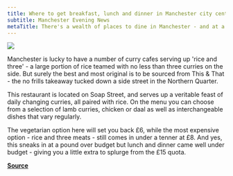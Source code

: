 ```yaml
---
title: Where to get breakfast, lunch and dinner in Manchester city centre for £5 a meal
subtitle: Manchester Evening News
metaTitle: There's a wealth of places to dine in Manchester - and at a much lower cost than a typical meal out 
---
```


![](https://i2-prod.manchestereveningnews.co.uk/incoming/article16758233.ece/ALTERNATES/s615b/1_This-That-rice-and-three-curry-house-Soap-Street-Northern-Quarter.jpg)

Manchester is lucky to have a number of curry cafes serving up 'rice and three' - a large portion of rice teamed with no less than three curries on the side. But surely the best and most original is to be sourced from This & That - the no frills takeaway tucked down a side street in the Northern Quarter.

This restaurant is located on Soap Street, and serves up a veritable feast of daily changing curries, all paired with rice. On the menu you can choose from a selection of lamb curries, chicken or daal as well as interchangeable dishes that vary regularly.

The vegetarian option here will set you back £6, while the most expensive option - rice and three meats - still comes in under a tenner at £8. And yes, this sneaks in at a pound over budget but lunch and dinner came well under budget - giving you a little extra to splurge from the £15 quota.

**[Source](https://www.manchestereveningnews.co.uk/whats-on/food-drink-news/breakfast-lunch-dinner-manchester-city-25702767#amp-readmore-target)**
